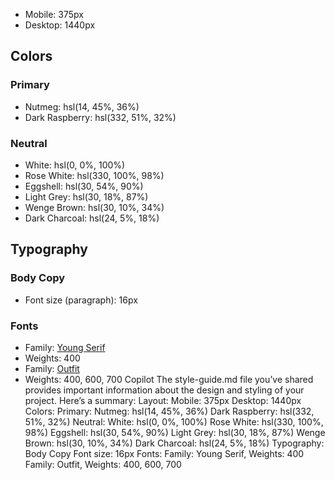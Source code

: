 - Mobile: 375px
- Desktop: 1440px
## Colors
### Primary
- Nutmeg: hsl(14, 45%, 36%)
- Dark Raspberry: hsl(332, 51%, 32%)
### Neutral
- White: hsl(0, 0%, 100%)
- Rose White: hsl(330, 100%, 98%)
- Eggshell: hsl(30, 54%, 90%)
- Light Grey: hsl(30, 18%, 87%)
- Wenge Brown: hsl(30, 10%, 34%)
- Dark Charcoal: hsl(24, 5%, 18%)
## Typography
### Body Copy
- Font size (paragraph): 16px
### Fonts
- Family: [Young Serif](https://fonts.google.com/specimen/Young+Serif)
- Weights: 400
- Family: [Outfit](https://fonts.google.com/specimen/Outfit)
- Weights: 400, 600, 700
Copilot
The style-guide.md file you’ve shared provides important information about the design and styling of your project. Here’s a summary:
Layout:
Mobile: 375px
Desktop: 1440px
Colors:
Primary:
Nutmeg: hsl(14, 45%, 36%)
Dark Raspberry: hsl(332, 51%, 32%)
Neutral:
White: hsl(0, 0%, 100%)
Rose White: hsl(330, 100%, 98%)
Eggshell: hsl(30, 54%, 90%)
Light Grey: hsl(30, 18%, 87%)
Wenge Brown: hsl(30, 10%, 34%)
Dark Charcoal: hsl(24, 5%, 18%)
Typography:
Body Copy Font size: 16px
Fonts:
Family: Young Serif, Weights: 400
Family: Outfit, Weights: 400, 600, 700